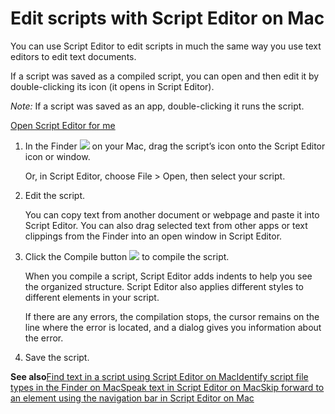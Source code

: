 # Edit scripts with Script Editor on Mac

You can use Script Editor to edit scripts in much the same way you use text editors to edit text documents.

If a script was saved as a compiled script, you can open and then edit it by double-clicking its icon (it opens in Script Editor).

*Note:* If a script was saved as an app, double-clicking it runs the script.

[Open Script Editor for me](https://support.apple.com/guide/script-editor/edit-scripts-scpedt1010/2.11/mac/x-help-action:/openApp?bundleId=com.apple.ScriptEditor2)

1. In the Finder ![](https://help.apple.com/assets/67DB7E842551EA97CB00BED5/67DB7E8502C5F38AAF0D7DC6/en_US/c3238b07472f8c1e7136c9444101c97a.png) on your Mac, drag the script’s icon onto the Script Editor icon or window.

   Or, in Script Editor, choose File > Open, then select your script.
2. Edit the script.

   You can copy text from another document or webpage and paste it into Script Editor. You can also drag selected text from other apps or text clippings from the Finder into an open window in Script Editor.
3. Click the Compile button ![](https://help.apple.com/assets/67DB7E842551EA97CB00BED5/67DB7E8502C5F38AAF0D7DC6/en_US/32d7b21d68fddaf377bca82c418cff23.png) to compile the script.

   When you compile a script, Script Editor adds indents to help you see the organized structure. Script Editor also applies different styles to different elements in your script.

   If there are any errors, the compilation stops, the cursor remains on the line where the error is located, and a dialog gives you information about the error.
4. Save the script.

**See also**[Find text in a script using Script Editor on Mac](https://support.apple.com/guide/script-editor/find-text-in-a-script-scpedt1073/2.11/mac/26)[Identify script file types in the Finder on Mac](https://support.apple.com/guide/script-editor/identify-script-file-types-scpedt1025/2.11/mac/26)[Speak text in Script Editor on Mac](https://support.apple.com/guide/script-editor/speak-text-scpedt1127/2.11/mac/26)[Skip forward to an element using the navigation bar in Script Editor on Mac](https://support.apple.com/guide/script-editor/skip-element-navigation-bar--scpedt1124/2.11/mac/26)
